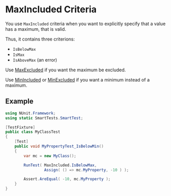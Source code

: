 # MaxIncluded Criteria

You use `MaxIncluded` criteria when you want to explicitly specify that a value has a maximum, that is valid.

Thus, it contains three criterions:

* `IsBelowMax`
* `IsMax`
* `IsAboveMax` (an error)

Use [MaxExcluded](maxexcluded.md) if you want the maximum be excluded.

Use [MinIncluded](minincluded.md) or [MinExcluded](minexcluded.md) if you want a minimum instead of a maximum.

## Example

```C#
using NUnit.Framework;
using static SmartTests.SmartTest;

[TestFixture]
public class MyClassTest
{
    [Test]
    public void MyPropertyTest_IsBelowMin()
    {
        var mc = new MyClass();

        RunTest( MaxIncluded.IsBelowMax,
                 Assign( () => mc.MyProperty, -10 ) );

        Assert.AreEqual( -10, mc.MyProperty );
    }
}
```
